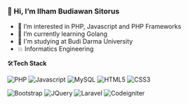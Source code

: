 ### 👋 Hi, I’m Ilham Budiawan Sitorus
- 👀 I’m interested in PHP, Javascript and PHP Frameworks
- 🌱 I’m currently learning Golang
- 📓 I'm studying at Budi Darma University
- 💥 Informatics Engineering

🛠**Tech Stack**

![PHP](https://img.shields.io/badge/-PHP-000000?style=flat&logo=PHP)
![Javascript](https://img.shields.io/badge/-Javascript-000000?style=flat&logo=Javascript)
![MySQL](https://img.shields.io/badge/-MySQL-000000?style=flat&logo=MySQL)
![HTML5](https://img.shields.io/badge/-HTML5-000000?style=flat&logo=HTML5)
![CSS3](https://img.shields.io/badge/-CSS3-000000?style=flat&logo=CSS3)

![Bootstrap](https://img.shields.io/badge/-Bootstrap-000000?style=flat&logo=bootstrap)
![JQuery](https://img.shields.io/badge/-JQuery-000000?style=flat&logo=JQuery)
![Laravel](https://img.shields.io/badge/-Laravel-000000?style=flat&logo=Laravel)
![Codeigniter](https://img.shields.io/badge/-Codeigniter-000000?style=flat&logo=Codeigniter)

<!---
Ilham808/Ilham808 is a ✨ special ✨ repository because its `README.md` (this file) appears on your GitHub profile.
You can click the Preview link to take a look at your changes.
--->
